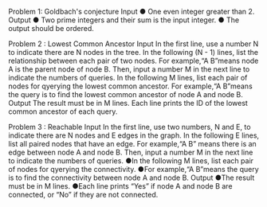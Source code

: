 Problem 1: Goldbach's conjecture
Input
● One even integer greater than 2.
Output
● Two prime integers and their sum is the input integer. ● The output should be ordered. 

Problem 2 : Lowest Common Ancestor
Input
In the first line, use a number N to indicate there are N nodes in the tree. 
In the following (N - 1) lines, list the relationship between each pair of two nodes. For example,“A B”means node A is the parent node of node B.
Then, input a number M in the next line to indicate the numbers of queries. 
In the following M lines, list each pair of nodes for qyerying the lowest common ancestor. For example,“A B”means the query is to find the lowest common ancestor of node A and node B.
Output
The result must be in M lines. Each line prints the ID of the lowest common ancestor of each query.

Problem 3 : Reachable
Input
In the first line, use two numbers, N and E, to indicate there are N nodes and E edges in the graph. 
In the following E lines, list all paired nodes that have an edge. For example,“A B” means there is an edge between node A and node B.
Then, input a number M in the next line to indicate the numbers of queries. ●In the following M lines, list each pair of nodes for qyerying the connectivity. ●For example,“A B”means the query is to find the connectivity between node A and node B.
Output
●The result must be in M lines. ●Each line prints “Yes” if node A and node B are connected, or “No” if they are not connected.
